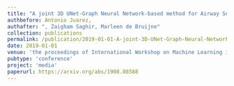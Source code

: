 ```yaml
---
title: "A joint 3D UNet-Graph Neural Network-based method for Airway Segmentation from chest CTs"
authbefore: Antonio Juarez, 
authafter: ", Zaigham Saghir, Marleen de Bruijne"
collection: publications
permalink: /publication/2019-01-01-A-joint-3D-UNet-Graph-Neural-Network-based-method-for-Airway-Segmentation-from-chest-CTs
date: 2019-01-01
venue: 'the proceedings of International Workshop on Machine Learning in Medical Imaging'
pubtype: 'conference'
project: 'media'
paperurl: https://arxiv.org/abs/1908.08588
---
```

